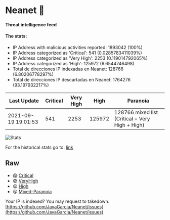 # Neanet :hocho:
#### Threat intelligence feed
#### The stats:

- IP Address with malicious activities reported: 1893042 (100%)
- IP Address categorized as 'Critical':  541 (0.0285783411039%)
- IP Address categorized as 'Very High':  2253 (0.119014792065%)
- IP Address categorized as 'High':  125972 (6.6544746498)
- Total de direcciones IP indexadas en Neanet:  128766 (6.80206778297%)
- Total de direcciones IP descartadas en Neanet:  1764276 (93.197932217%)

| Last Update | Critical | Very High | High | Paranoia |
| --- | --- | --- | --- | --- |
| 2021-09-19 19:01:53 | 541 | 2253 | 125972 | 128766 mixed list (Critical + Very High + High)|

![Stats](https://docs.google.com/spreadsheets/d/e/2PACX-1vSnaNMIXVabIpDJjufMlzH7poXnshF3mgd8Is1g9ytUEzVsP5my4Trn8f-xkoLLQ38xpL3HtmUexLo6/pubchart?oid=501124687&format=image)

For the historical stats go to: [link](/stats.csv)
## Raw
- :scream: [Critical](https://raw.githubusercontent.com/JavaGarcia/Neanet/master/blacklists/neanet_critical.txt)
- :fearful: [VeryHigh](https://raw.githubusercontent.com/JavaGarcia/Neanet/master/blacklists/neanet_veryHigh.txtt)
- :frowning: [High](https://raw.githubusercontent.com/JavaGarcia/Neanet/master/blacklists/neanet_high.txt)
- :dizzy_face: [Mixed-Paranoia](https://raw.githubusercontent.com/JavaGarcia/Neanet/master/blacklists/neanet_all.txt)


Your IP is indexed? You may request to takedown. [https://github.com/JavaGarcia/Neanet/issues](https://github.com/JavaGarcia/Neanet/issues)

















































































































































































































































































































































































































































































































































































































































































































































































































































































































































































































































































































































































































































































































































































































































































































































































































































































































































































































































































































































































































































































































































































































































































































































































































































































































































































































































































































































































































































































































































































































































































































































































































































































































































































































































































































































































































































































































































































































































































































































































































































































































































































































































































































































































































































































































































































































































































































































































































































































































































































































































































































































































































































































































































































































































































































































































































































































































































































































































































































































































































































































































































































































































































































































































































































































































































































































































































































































































































































































































































































































































































































































































































































































































































































































































































































































































































































































































































































































































































































































































































































































































































































































































































































































































































































































































































































































































































































































































































































































































































































































































































